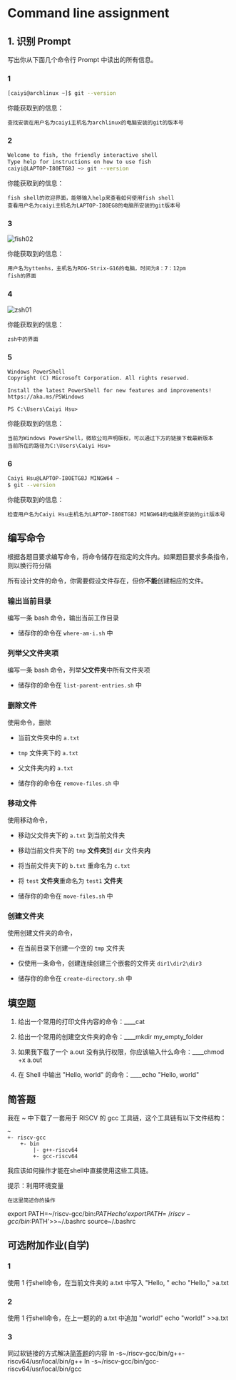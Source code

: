 # Command line assignment

## 1. 识别 Prompt

写出你从下面几个命令行 Prompt 中读出的所有信息。

### 1

```bash
[caiyi@archlinux ~]$ git --version
```

你能获取到的信息：

```
查找安装在用户名为caiyi主机名为archlinux的电脑安装的git的版本号
```

### 2

```bash
Welcome to fish, the friendly interactive shell
Type help for instructions on how to use fish
caiyi@LAPTOP-I80ETG8J ~> git --version
```

你能获取到的信息：

```
fish shell的欢迎界面，能够输入help来查看如何使用fish shell
查看用户名为caiyi主机名为LAPTOP-I80EG8的电脑所安装的git版本号
```

### 3

![fish02](./assets/fish-prompt.png)

你能获取到的信息：

```
用户名为yttenhs，主机名为ROG-Strix-G16的电脑，时间为8：7：12pm
fish的界面
```

### 4

![zsh01](./assets/zsh-prompt.png)

你能获取到的信息：

```
zsh中的界面
```

### 5

```ascii
Windows PowerShell
Copyright (C) Microsoft Corporation. All rights reserved.

Install the latest PowerShell for new features and improvements! https://aka.ms/PSWindows

PS C:\Users\Caiyi Hsu>
```

你能获取到的信息：

```
当前为Windows PowerShell，微软公司声明版权，可以通过下方的链接下载最新版本
当前所在的路径为C:\Users\Caiyi Hsu>
```

### 6

```bash
Caiyi Hsu@LAPTOP-I80ETG8J MINGW64 ~
$ git --version
```

你能获取到的信息：

```
检查用户名为Caiyi Hsu主机名为LAPTOP-I80ETG8J MINGW64的电脑所安装的git版本号
```

## 编写命令

根据各题目要求编写命令，将命令储存在指定的文件内。如果题目要求多条指令，则以换行符分隔

所有设计文件的命令，你需要假设文件存在，但你**不能**创建相应的文件。

### 输出当前目录

编写一条 bash 命令，输出当前工作目录

- 储存你的命令在 `where-am-i.sh` 中

### 列举父文件夹项

编写一条 bash 命令，列举**父文件夹**中所有文件夹项

- 储存你的命令在 `list-parent-entries.sh` 中

### 删除文件

使用命令，删除

- 当前文件夹中的 `a.txt`
- `tmp` 文件夹下的 `a.txt`
- 父文件夹内的 `a.txt`

- 储存你的命令在 `remove-files.sh` 中

### 移动文件

使用移动命令，

- 移动父文件夹下的 `a.txt` 到当前文件夹
- 移动当前文件夹下的 `tmp` **文件夹**到 `dir` 文件夹**内**
- 将当前文件夹下的 `b.txt` 重命名为 `c.txt`
- 将 `test` **文件夹**重命名为 `test1` **文件夹**

- 储存你的命令在 `move-files.sh` 中

### 创建文件夹

使用创建文件夹的命令，

- 在当前目录下创建一个空的 `tmp` 文件夹
- 仅使用一条命令，创建连续创建三个嵌套的文件夹 `dir1\dir2\dir3`

- 储存你的命令在 `create-directory.sh` 中

## 填空题

1. 给出一个常用的打印文件内容的命令：____cat

2. 给出一个常用的创建空文件夹的命令：____mkdir my_empty_folder

3. 如果我下载了一个 a.out 没有执行权限，你应该输入什么命令：____chmod +x a.out

4. 在 Shell 中输出 "Hello, world" 的命令：____echo "Hello, world"

## 简答题

我在 ~ 中下载了一套用于 RISCV 的 gcc 工具链，这个工具链有以下文件结构：

```
~
+- riscv-gcc
    +- bin
        |- g++-riscv64
        +- gcc-riscv64
```

我应该如何操作才能在shell中直接使用这些工具链。

提示：利用环境变量

```
在这里简述你的操作
```
export PATH=~/riscv-gcc/bin:$PATH
echo 'export PATH=~/riscv-gcc/bin:$PATH'>>~/.bashrc
source~/.bashrc
## 可选附加作业(自学)

### 1

使用 1 行shell命令，在当前文件夹的 a.txt 中写入 "Hello, "
echo "Hello," >a.txt
### 2

使用 1 行shell命令，在上一题的的 a.txt 中追加 "world!"
echo "world!" >>a.txt
### 3

同过软链接的方式解决[简答题](#简答题)的内容
ln -s~/riscv-gcc/bin/g++-riscv64/usr/local/bin/g++
ln -s~/riscv-gcc/bin/gcc-riscv64/usr/local/bin/gcc